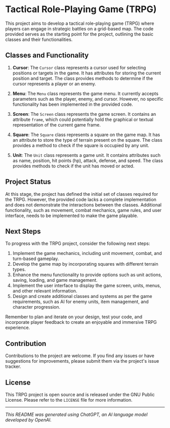 
# Tactical Role-Playing Game (TRPG)

This project aims to develop a tactical role-playing game (TRPG) where players can engage in strategic battles on a grid-based map. The code provided serves as the starting point for the project, outlining the basic classes and their functionalities.

## Classes and Functionality

1. **Cursor**: The `Cursor` class represents a cursor used for selecting positions or targets in the game. It has attributes for storing the current position and target. The class provides methods to determine if the cursor represents a player or an enemy.

2. **Menu**: The `Menu` class represents the game menu. It currently accepts parameters such as the player, enemy, and cursor. However, no specific functionality has been implemented in the provided code.

3. **Screen**: The `Screen` class represents the game screen. It contains an attribute `frame`, which could potentially hold the graphical or textual representation of the current game frame.

4. **Square**: The `Square` class represents a square on the game map. It has an attribute to store the type of terrain present on the square. The class provides a method to check if the square is occupied by any unit.

5. **Unit**: The `Unit` class represents a game unit. It contains attributes such as name, position, hit points (hp), attack, defense, and speed. The class provides methods to check if the unit has moved or acted.

## Project Status

At this stage, the project has defined the initial set of classes required for the TRPG. However, the provided code lacks a complete implementation and does not demonstrate the interactions between the classes. Additional functionality, such as movement, combat mechanics, game rules, and user interface, needs to be implemented to make the game playable.

## Next Steps

To progress with the TRPG project, consider the following next steps:

1. Implement the game mechanics, including unit movement, combat, and turn-based gameplay.
2. Develop the game map by incorporating squares with different terrain types.
3. Enhance the menu functionality to provide options such as unit actions, saving, loading, and game management.
4. Implement the user interface to display the game screen, units, menus, and other relevant information.
5. Design and create additional classes and systems as per the game requirements, such as AI for enemy units, item management, and character progression.

Remember to plan and iterate on your design, test your code, and incorporate player feedback to create an enjoyable and immersive TRPG experience.

## Contribution

Contributions to the project are welcome. If you find any issues or have suggestions for improvements, please submit them via the project's issue tracker.

## License

This TRPG project is open source and is released under the GNU Public License. Please refer to the `LICENSE` file for more information.

---

*This README was generated using ChatGPT, an AI language model developed by OpenAI.*
